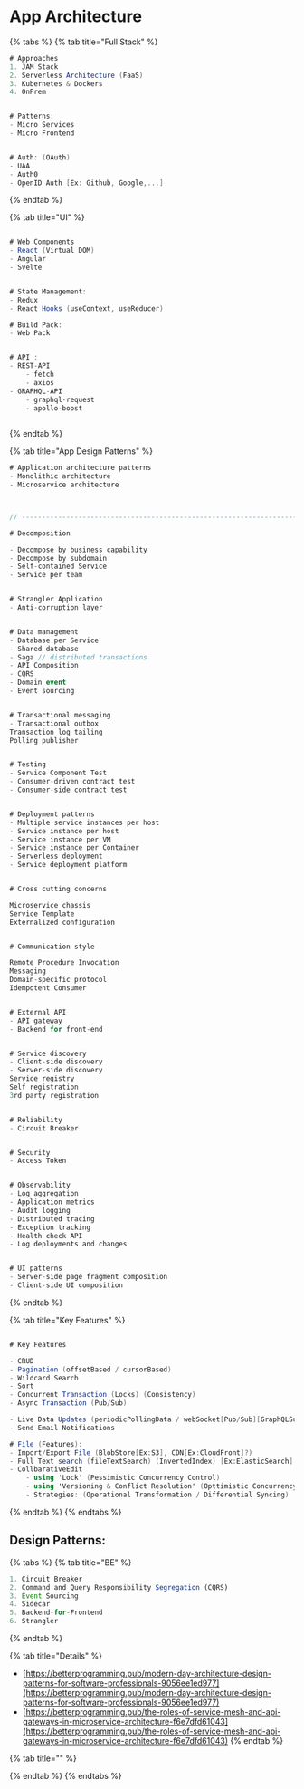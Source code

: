 # App Architecture

{% tabs %}
{% tab title="Full Stack" %}
```csharp
# Approaches
1. JAM Stack
2. Serverless Architecture (FaaS)
3. Kubernetes & Dockers
4. OnPrem


# Patterns:
- Micro Services
- Micro Frontend


# Auth: (OAuth)
- UAA
- Auth0
- OpenID Auth [Ex: Github, Google,...]

```
{% endtab %}

{% tab title="UI" %}
```csharp

# Web Components
- React (Virtual DOM)
- Angular
- Svelte


# State Management:
- Redux
- React Hooks (useContext, useReducer)

# Build Pack:
- Web Pack


# API :
- REST-API
    - fetch
    - axios
- GRAPHQL-API
    - graphql-request
    - apollo-boost
    

```
{% endtab %}

{% tab title="App Design Patterns" %}
```csharp
# Application architecture patterns
- Monolithic architecture
- Microservice architecture



// ------------------------------------------------------------------------------

# Decomposition

- Decompose by business capability
- Decompose by subdomain
- Self-contained Service
- Service per team


# Strangler Application
- Anti-corruption layer


# Data management
- Database per Service
- Shared database
- Saga // distributed transactions
- API Composition
- CQRS
- Domain event
- Event sourcing


# Transactional messaging
- Transactional outbox
Transaction log tailing
Polling publisher


# Testing
- Service Component Test
- Consumer-driven contract test
- Consumer-side contract test


# Deployment patterns
- Multiple service instances per host
- Service instance per host
- Service instance per VM
- Service instance per Container
- Serverless deployment
- Service deployment platform


# Cross cutting concerns

Microservice chassis
Service Template
Externalized configuration


# Communication style

Remote Procedure Invocation
Messaging
Domain-specific protocol
Idempotent Consumer


# External API
- API gateway
- Backend for front-end


# Service discovery
- Client-side discovery
- Server-side discovery
Service registry
Self registration
3rd party registration


# Reliability
- Circuit Breaker


# Security
- Access Token


# Observability
- Log aggregation
- Application metrics
- Audit logging
- Distributed tracing
- Exception tracking
- Health check API
- Log deployments and changes


# UI patterns
- Server-side page fragment composition
- Client-side UI composition
```
{% endtab %}

{% tab title="Key Features" %}
```csharp

# Key Features

- CRUD
- Pagination (offsetBased / cursorBased)
- Wildcard Search
- Sort
- Concurrent Transaction (Locks) (Consistency)
- Async Transaction (Pub/Sub)

- Live Data Updates (periodicPollingData / webSocket[Pub/Sub][GraphQLSubscription])  
- Send Email Notifications

# File (Features):
- Import/Export File (BlobStore[Ex:S3], CDN[Ex:CloudFront]?)
- Full Text search (fileTextSearch) (InvertedIndex) [Ex:ElasticSearch]
- CollbarativeEdit 
    - using 'Lock' (Pessimistic Concurrency Control)
    - using 'Versioning & Conflict Resolution' (Opttimistic Concurrency Control) 
    - Strategies: (Operational Transformation / Differential Syncing)

```
{% endtab %}
{% endtabs %}





## Design Patterns:

{% tabs %}
{% tab title="BE" %}
```javascript
1. Circuit Breaker
2. Command and Query Responsibility Segregation (CQRS)
3. Event Sourcing
4. Sidecar
5. Backend-for-Frontend
6. Strangler
```
{% endtab %}

{% tab title="Details" %}
* [https://betterprogramming.pub/modern-day-architecture-design-patterns-for-software-professionals-9056ee1ed977](https://betterprogramming.pub/modern-day-architecture-design-patterns-for-software-professionals-9056ee1ed977)
* [https://betterprogramming.pub/the-roles-of-service-mesh-and-api-gateways-in-microservice-architecture-f6e7dfd61043](https://betterprogramming.pub/the-roles-of-service-mesh-and-api-gateways-in-microservice-architecture-f6e7dfd61043)
{% endtab %}

{% tab title="" %}

{% endtab %}
{% endtabs %}





